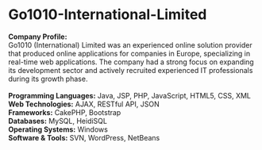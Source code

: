 # Go1010-International-Limited

<b>Company Profile:</b><br>
Go1010 (International) Limited was an experienced online solution provider that produced online applications for companies in Europe, specializing in real-time web applications. The company had a strong focus on expanding its development sector and actively recruited experienced IT professionals during its growth phase.
<br>
<br>
<b>Programming Languages:</b> Java, JSP, PHP, JavaScript, HTML5, CSS, XML</br>
<b>Web Technologies:</b> AJAX, RESTful API, JSON</br>
<b>Frameworks:</b> CakePHP, Bootstrap</br>
<b>Databases:</b> MySQL, HeidiSQL</br>
<b>Operating Systems:</b> Windows</br>
<b>Software & Tools:</b> SVN, WordPress, NetBeans</br>
